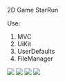 2D Game StarRun 

Use:
1. MVC
2. UiKit
3. UserDefaults
4. FileManager

![](blob:https://web.telegram.org/f4200ac8-9be2-48fc-9d7c-5c67dfa0fd24)
![](blob:https://web.telegram.org/d949cb2d-9ea1-4ac0-982a-c2c36ead89ba)
![](blob:https://web.telegram.org/ca9bf00f-da20-4b77-bd1f-25b84f4beb6f)
![](blob:https://web.telegram.org/a591a5eb-0e9d-475f-b453-79780d8d3d05)
